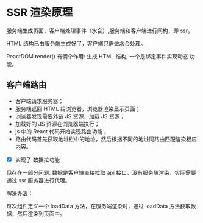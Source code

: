 # SSR 渲染原理

服务端生成页面，客户端处理事件（水合）,服务端和客户端进行同构，即 ssr。

HTML 结构已由服务端生成好了，客户端只需做水合处理。

ReactDOM.render() 有俩个作用: 生成 HTML 结构; 一个是绑定事件实现动态 功能。

## 客户端路由

- 客户端请求服务器；
- 服务端返回 HTML 给浏览器，浏览器渲染显示页面；
- 浏览器发现需要外链 JS 资源，加载 JS 资源；
- 加载好的 JS 资源在浏览器端执行；
- js 中的 React 代码开始实现路由功能；
- 路由代码首先获取地址栏中的地址，然后根据不同的地址同路由匹配渲染相应内容。

- [x] 实现了 数据拉功能

但存在一部分问题: 数据是客户端直接拉取 api 接口，没有服务端渲染，实际需要通过 ssr 服务器进行代理。

解决办法：

每次组件定义一个 loadData 方法，在服务端渲染时，通过 loadData 方法获取数据，然后渲染到页面中。
